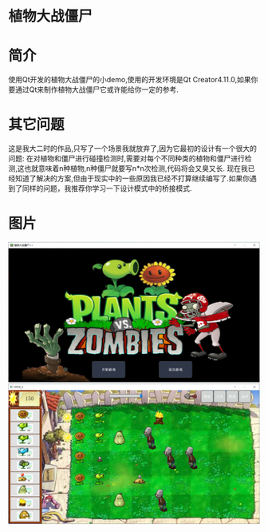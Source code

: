 # 植物大战僵尸
# 简介
使用Qt开发的植物大战僵尸的小demo,使用的开发环境是Qt Creator4.11.0,如果你要通过Qt来制作植物大战僵尸它或许能给你一定的参考.
# 其它问题
这是我大二时的作品,只写了一个场景我就放弃了,因为它最初的设计有一个很大的问题:
在对植物和僵尸进行碰撞检测时,需要对每个不同种类的植物和僵尸进行检测,这也就意味着n种植物,n种僵尸就要写n*n次检测,代码将会又臭又长.
现在我已经知道了解决的方案,但由于现实中的一些原因我已经不打算继续编写了.如果你遇到了同样的问题，我推荐你学习一下设计模式中的桥接模式.
# 图片
![image1](https://github.com/TheLengueE/YPVZ/blob/master/show_Image/iamge1.png)
![image2](https://github.com/TheLengueE/YPVZ/blob/master/show_Image/image2.png)







